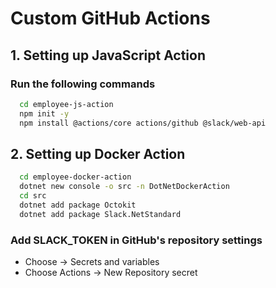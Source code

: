 # Custom GitHub Actions

## 1. Setting up JavaScript Action

### Run the following commands
```bash
  cd employee-js-action
  npm init -y
  npm install @actions/core actions/github @slack/web-api
```

## 2. Setting up Docker Action
```bash
  cd employee-docker-action
  dotnet new console -o src -n DotNetDockerAction
  cd src
  dotnet add package Octokit
  dotnet add package Slack.NetStandard
```

### Add SLACK_TOKEN in GitHub's repository settings
- Choose -> Secrets and variables 
- Choose Actions -> New Repository secret

